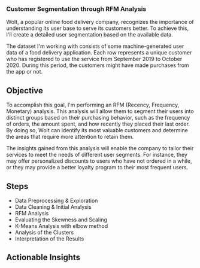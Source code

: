### Customer Segmentation through RFM Analysis

Wolt, a popular online food delivery company, recognizes the importance of understanding its user base to serve its customers better. To achieve this, I'll create a detailed user segmentation based on the available data.

The dataset I'm working with consists of some machine-generated user data of a food delivery application. Each row represents a unique customer who has registered to use the service from September 2019 to October 2020. During this period, the customers might have made purchases from the app or not.

## Objective
To accomplish this goal, I'm performing an RFM (Recency, Frequency, Monetary) analysis. This analysis will allow them to segment their users into distinct groups based on their purchasing behavior, such as the frequency of orders, the amount spent, and how recently they placed their last order. By doing so, Wolt can identify its most valuable customers and determine the areas that require more attention to retain them.

The insights gained from this analysis will enable the company to tailor their services to meet the needs of different user segments. For instance, they may offer personalized discounts to users who have not ordered in a while, or they may provide a better loyalty program to their most frequent users.

## Steps

* Data Preprocessing & Exploration
* Data Cleaning & Initial Analysis
* RFM Analysis
* Evaluating the Skewness and Scaling
* K-Means Analysis with elbow method
* Analysis of the Clusters
* Interpretation of the Results

## Actionable Insights
